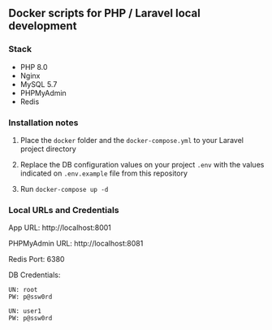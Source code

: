 ## Docker scripts for PHP / Laravel local development

### Stack

 - PHP 8.0
 - Nginx
 - MySQL 5.7
 - PHPMyAdmin
 - Redis

### Installation notes

1. Place the `docker` folder and the `docker-compose.yml` to your Laravel project directory

2. Replace the DB configuration values on your project `.env` with the values indicated on `.env.example` file from this repository

3. Run `docker-compose up -d`

### Local URLs and Credentials

App URL: http://localhost:8001

PHPMyAdmin URL: http://localhost:8081

Redis Port: 6380

DB Credentials:
```
UN: root
PW: p@ssw0rd

UN: user1
PW: p@ssw0rd
```
